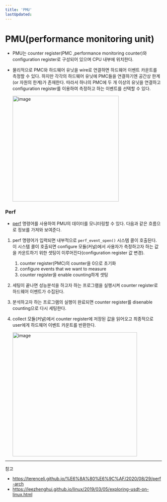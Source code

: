 ```yaml
---
title: 'PMU'
lastUpdated: 
---
```

# PMU(performance monitoring unit)

- PMU는 counter register(PMC ,performance monitoring counter)와 configuration register로 구성되어 있으며 CPU 내부에 위치한다.
- 물리적으로 PMC와 하드웨어 유닛을 wire로 연결하면 하드웨어 이벤트 카운트를 측정할 수 있다. 하지만 각각의 하드웨어 유닛에 PMC들을 연결하기엔 공간상 한계(or 자원의 한계)가 존재한다. 따라서 하나의 PMC에 두 개 이상의 유닛을 연결하고 configuration register를 이용하여 측정하고 하는 이벤트를 선택할 수 있다.

    <img width="341" alt="image" src="https://github.com/rlaisqls/TIL/assets/81006587/ffac1d89-dd46-434c-ad0a-22ebeb2b6d0a">

### Perf

- [perf](./Perf.md) 명령어를 사용하여 PMU의 데이터를 모니터링할 수 있다. 다음과 같은 흐름으로 정보를 가져와 보여준다.
  
1. perf 명령어가 입력되면 내부적으로 `perf_event_open()` 시스템 콜이 호출된다. 이 시스템 콜이 호출되면 configure 모듈(커널)에서 사용자가 측정하고자 하는 값을 카운트하기 위한 셋팅이 이루어진다(configuration register 값 변경).

   1. counter register(PMC)의 counter을 0으로 초기화
   2. configure events that we want to measure
   3. counter register을 enable counting하게 셋팅

2. 세팅이 끝나면 성능분석을 하고자 하는 프로그램을 실행시켜 counter register로 하드웨어 이벤트가 수집된다.

3. 분석하고자 하는 프로그램의 실행이 완료되면 counter register를 disenable counting으로 다시 세팅한다.

4. collect 모듈(커널)에서 counter register에 저장된 값을 읽어오고 최종적으로 user에게 하드웨어 이벤트 카운트를 반환한다.

    <img width="400" alt="image" src="https://github.com/rlaisqls/TIL/assets/81006587/47e72c7e-be65-404c-8ef5-a5a95740ec58">


---
참고
- https://terenceli.github.io/%E6%8A%80%E6%9C%AF/2020/08/29/perf-arch
- https://leezhenghui.github.io/linux/2019/03/05/exploring-usdt-on-linux.html